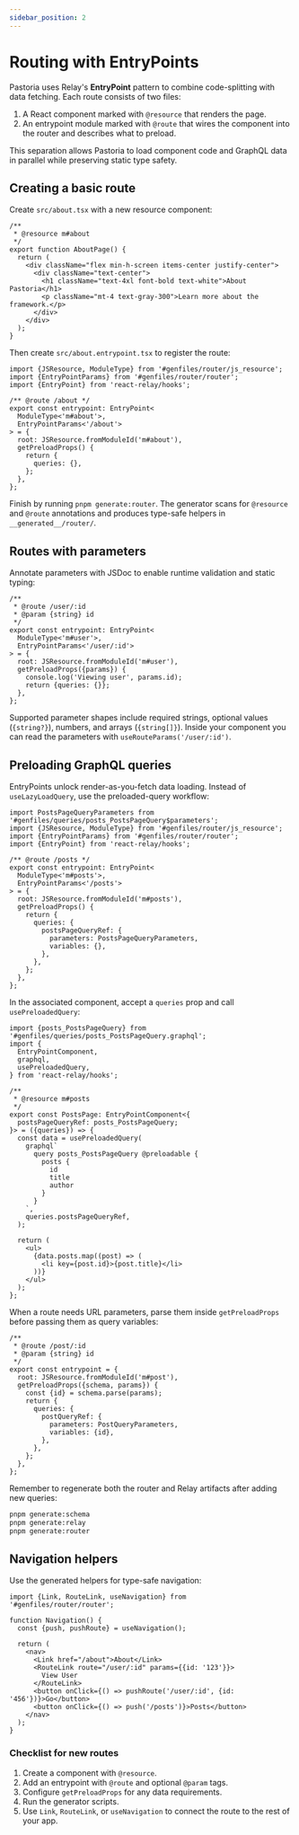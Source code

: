 ```yaml
---
sidebar_position: 2
---
```


# Routing with EntryPoints

Pastoria uses Relay's **EntryPoint** pattern to combine code-splitting with data fetching.
Each route consists of two files:

1. A React component marked with `@resource` that renders the page.
2. An entrypoint module marked with `@route` that wires the component into the router and
   describes what to preload.

This separation allows Pastoria to load component code and GraphQL data in parallel while
preserving static type safety.

## Creating a basic route

Create `src/about.tsx` with a new resource component:

```tsx
/**
 * @resource m#about
 */
export function AboutPage() {
  return (
    <div className="flex min-h-screen items-center justify-center">
      <div className="text-center">
        <h1 className="text-4xl font-bold text-white">About Pastoria</h1>
        <p className="mt-4 text-gray-300">Learn more about the framework.</p>
      </div>
    </div>
  );
}
```

Then create `src/about.entrypoint.tsx` to register the route:

```tsx
import {JSResource, ModuleType} from '#genfiles/router/js_resource';
import {EntryPointParams} from '#genfiles/router/router';
import {EntryPoint} from 'react-relay/hooks';

/** @route /about */
export const entrypoint: EntryPoint<
  ModuleType<'m#about'>,
  EntryPointParams<'/about'>
> = {
  root: JSResource.fromModuleId('m#about'),
  getPreloadProps() {
    return {
      queries: {},
    };
  },
};
```

Finish by running `pnpm generate:router`. The generator scans for `@resource` and `@route`
annotations and produces type-safe helpers in `__generated__/router/`.

## Routes with parameters

Annotate parameters with JSDoc to enable runtime validation and static typing:

```tsx
/**
 * @route /user/:id
 * @param {string} id
 */
export const entrypoint: EntryPoint<
  ModuleType<'m#user'>,
  EntryPointParams<'/user/:id'>
> = {
  root: JSResource.fromModuleId('m#user'),
  getPreloadProps({params}) {
    console.log('Viewing user', params.id);
    return {queries: {}};
  },
};
```

Supported parameter shapes include required strings, optional values (`{string?}`), numbers,
and arrays (`{string[]}`). Inside your component you can read the parameters with
`useRouteParams('/user/:id')`.

## Preloading GraphQL queries

EntryPoints unlock render-as-you-fetch data loading. Instead of `useLazyLoadQuery`, use the
preloaded-query workflow:

```tsx
import PostsPageQueryParameters from '#genfiles/queries/posts_PostsPageQuery$parameters';
import {JSResource, ModuleType} from '#genfiles/router/js_resource';
import {EntryPointParams} from '#genfiles/router/router';
import {EntryPoint} from 'react-relay/hooks';

/** @route /posts */
export const entrypoint: EntryPoint<
  ModuleType<'m#posts'>,
  EntryPointParams<'/posts'>
> = {
  root: JSResource.fromModuleId('m#posts'),
  getPreloadProps() {
    return {
      queries: {
        postsPageQueryRef: {
          parameters: PostsPageQueryParameters,
          variables: {},
        },
      },
    };
  },
};
```

In the associated component, accept a `queries` prop and call `usePreloadedQuery`:

```tsx
import {posts_PostsPageQuery} from '#genfiles/queries/posts_PostsPageQuery.graphql';
import {
  EntryPointComponent,
  graphql,
  usePreloadedQuery,
} from 'react-relay/hooks';

/**
 * @resource m#posts
 */
export const PostsPage: EntryPointComponent<{
  postsPageQueryRef: posts_PostsPageQuery;
}> = ({queries}) => {
  const data = usePreloadedQuery(
    graphql`
      query posts_PostsPageQuery @preloadable {
        posts {
          id
          title
          author
        }
      }
    `,
    queries.postsPageQueryRef,
  );

  return (
    <ul>
      {data.posts.map((post) => (
        <li key={post.id}>{post.title}</li>
      ))}
    </ul>
  );
};
```

When a route needs URL parameters, parse them inside `getPreloadProps` before passing them
as query variables:

```tsx
/**
 * @route /post/:id
 * @param {string} id
 */
export const entrypoint = {
  root: JSResource.fromModuleId('m#post'),
  getPreloadProps({schema, params}) {
    const {id} = schema.parse(params);
    return {
      queries: {
        postQueryRef: {
          parameters: PostQueryParameters,
          variables: {id},
        },
      },
    };
  },
};
```

Remember to regenerate both the router and Relay artifacts after adding new queries:

```bash
pnpm generate:schema
pnpm generate:relay
pnpm generate:router
```

## Navigation helpers

Use the generated helpers for type-safe navigation:

```tsx
import {Link, RouteLink, useNavigation} from '#genfiles/router/router';

function Navigation() {
  const {push, pushRoute} = useNavigation();

  return (
    <nav>
      <Link href="/about">About</Link>
      <RouteLink route="/user/:id" params={{id: '123'}}>
        View User
      </RouteLink>
      <button onClick={() => pushRoute('/user/:id', {id: '456'})}>Go</button>
      <button onClick={() => push('/posts')}>Posts</button>
    </nav>
  );
}
```

### Checklist for new routes

1. Create a component with `@resource`.
2. Add an entrypoint with `@route` and optional `@param` tags.
3. Configure `getPreloadProps` for any data requirements.
4. Run the generator scripts.
5. Use `Link`, `RouteLink`, or `useNavigation` to connect the route to the rest of your app.

